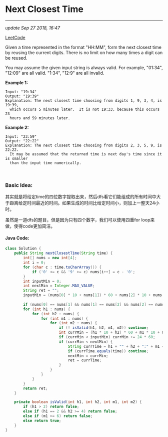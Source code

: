 # Next Closest Time

---
_update Sep 27 2018, 16:47_

[LeetCode](https://leetcode.com/problems/next-closest-time/description/)

Given a time represented in the format "HH:MM", form the next closest time by reusing the current digits. There is no limit on how many times a digit can be reused.

You may assume the given input string is always valid. For example, "01:34", "12:09" are all valid. "1:34", "12:9" are all invalid.

**Example 1:**

    Input: "19:34"
    Output: "19:39"
    Explanation: The next closest time choosing from digits 1, 9, 3, 4, is 19:39,
      which occurs 5 minutes later.  It is not 19:33, because this occurs 23
      hours and 59 minutes later.

**Example 2:**

    Input: "23:59"
    Output: "22:22"
    Explanation: The next closest time choosing from digits 2, 3, 5, 9, is 22:22.
      It may be assumed that the returned time is next day's time since it is smaller
      than the input time numerically.

<br/>

### Basic Idea:
其实就是将给定time的四位数字提取出来，然后dfs看它们能组成的所有时间中大于距离给定时间最近的时间。如果生成的时间比给定时间小，则加上一整天24小时。

虽然是一道dfs的题目，但是因为只有四个数字，我们可以使用四重for loop来做，使得code更加简洁。

#### Java Code:
```java
class Solution {
    public String nextClosestTime(String time) {
        int[] nums = new int[4];
        int i = 0;
        for (char c : time.toCharArray()) {
            if ('0' <= c && '9' >= c) nums[i++] = c - '0';
        }
        int inputMin = 0;
        int nextMin = Integer.MAX_VALUE;
        String ret = "";
        inputMin = (nums[0] * 10 + nums[1]) * 60 + nums[2] * 10 + nums[3];
        
        if (nums[0] == nums[1] && nums[1] == nums[2] && nums[2] == nums[3]) return time;
        for (int h1 : nums) {
            for (int h2 : nums) {
                for (int m1 : nums) {
                    for (int m2 : nums) {
                        if (! isValid(h1, h2, m1, m2)) continue;
                        int currMin = (h1 * 10 + h2) * 60 + m1 * 10 + m2;
                        if (currMin < inputMin) currMin += 24 * 60;
                        if (currMin < nextMin) {
                            String currTime = h1 + "" + h2 + ":" + m1 + "" + m2;
                            if (currTime.equals(time)) continue;
                            nextMin = currMin;
                            ret = currTime;
                        }
                    }
                }
            }
        }
        return ret;
    }

    private boolean isValid(int h1, int h2, int m1, int m2) {
        if (h1 > 2) return false;
        else if (h1 == 2 && h2 >= 4) return false;
        else if (m1 >= 6) return false;
        else return true;
    }
}
```
